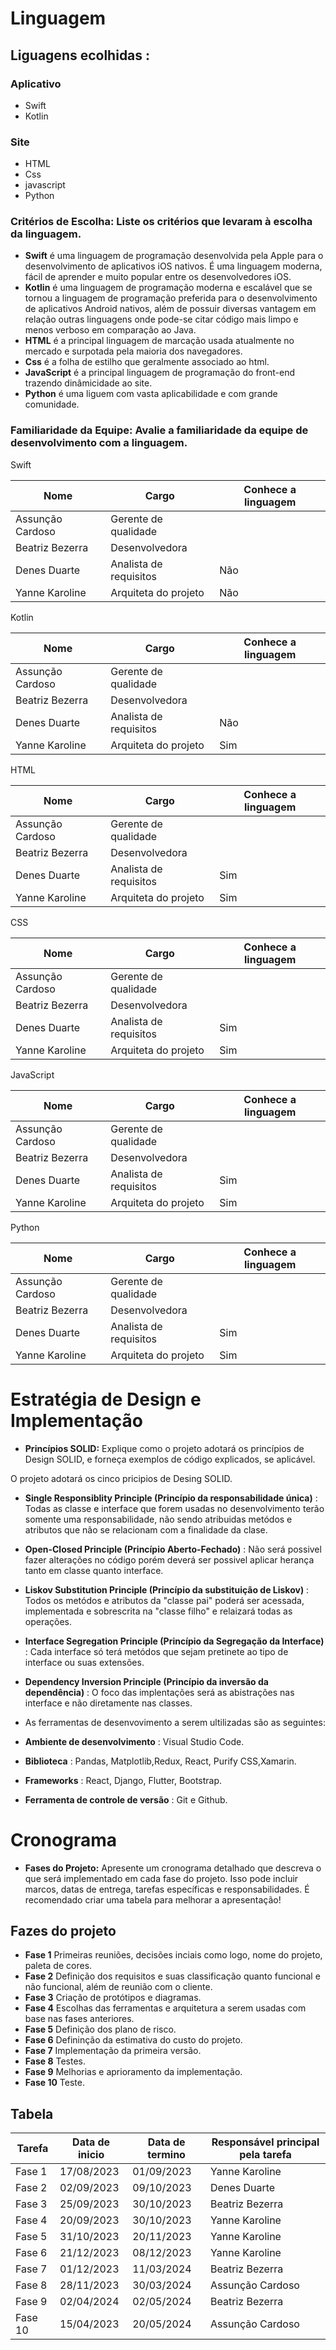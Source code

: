 # Linguagem
## Liguagens ecolhidas :
### Aplicativo
- Swift
- Kotlin
### Site
- HTML
- Css
- javascript
- Python


### **Critérios de Escolha:** Liste os critérios que levaram à escolha da linguagem.
- **Swift** é uma linguagem de programação desenvolvida pela Apple para o desenvolvimento de aplicativos iOS nativos. É uma linguagem moderna, fácil de aprender e muito popular entre os desenvolvedores iOS.
- **Kotlin**  é uma linguagem de programação moderna e escalável que se tornou a linguagem de programação preferida para o desenvolvimento de aplicativos Android nativos, além de possuir diversas vantagem em relação outras linguagens onde pode-se citar código mais limpo e menos verboso em comparação ao Java.
- **HTML** é a principal linguagem de marcação usada atualmente no mercado e surpotada pela maioria dos navegadores.
- **Css** é a folha de estilho que geralmente associado ao html.
- **JavaScript** é a principal linguagem de programação do front-end trazendo dinâmicidade ao site.
- **Python** é uma liguem com vasta aplicabilidade e com grande comunidade.

### **Familiaridade da Equipe:** Avalie a familiaridade da equipe de desenvolvimento com a linguagem.

Swift

| Nome | Cargo | Conhece a linguagem |
|-----|-----------|------|
| Assunção Cardoso  |    Gerente de qualidade   |          |
| Beatriz Bezerra |   Desenvolvedora     |          |
| Denes Duarte  |    Analista de requisitos   |     Não      |
| Yanne Karoline |        Arquiteta do projeto        |      Não      |

Kotlin

| Nome | Cargo | Conhece a linguagem |
|-----|-----------|------|
| Assunção Cardoso  |    Gerente de qualidade   |          |
| Beatriz Bezerra |   Desenvolvedora     |          |
| Denes Duarte  |    Analista de requisitos   |     Não      |
| Yanne Karoline |        Arquiteta do projeto        |       Sim     |

HTML

| Nome | Cargo | Conhece a linguagem |
|-----|-----------|------|
| Assunção Cardoso  |    Gerente de qualidade   |          |
| Beatriz Bezerra |   Desenvolvedora     |          |
| Denes Duarte  |    Analista de requisitos   |     Sim       |
| Yanne Karoline |        Arquiteta do projeto        |      Sim      |

CSS

| Nome | Cargo | Conhece a linguagem |
|-----|-----------|------|
| Assunção Cardoso  |    Gerente de qualidade   |          |
| Beatriz Bezerra |   Desenvolvedora     |          |
| Denes Duarte  |    Analista de requisitos   |     Sim       |
| Yanne Karoline |        Arquiteta do projeto        |      Sim      |

JavaScript

| Nome | Cargo | Conhece a linguagem |
|-----|-----------|------|
| Assunção Cardoso  |    Gerente de qualidade   |          |
| Beatriz Bezerra |   Desenvolvedora     |          |
| Denes Duarte  |    Analista de requisitos   |     Sim       |
| Yanne Karoline |        Arquiteta do projeto        |      Sim      |


Python

| Nome | Cargo | Conhece a linguagem |
|-----|-----------|------|
| Assunção Cardoso  |    Gerente de qualidade   |          |
| Beatriz Bezerra |   Desenvolvedora     |          |
| Denes Duarte  |    Analista de requisitos   |     Sim      |
| Yanne Karoline |        Arquiteta do projeto        |      Sim      |

# Estratégia de Design e Implementação
- **Princípios SOLID:** Explique como o projeto adotará os princípios de Design SOLID, e forneça exemplos de código explicados, se aplicável.

O projeto adotará os cinco pricipios de Desing SOLID.

- **Single Responsiblity Principle (Princípio da responsabilidade única)** : Todas as classe e interface que forem usadas no desenvolvimento terão somente uma responsabilidade, não sendo atribuidas metódos e  atributos que não se relacionam com a finalidade da clase.
- **Open-Closed Principle (Princípio Aberto-Fechado)** : Não será possivel fazer alterações no código porém deverá ser possivel aplicar herança tanto em classe quanto interface.
- **Liskov Substitution Principle (Princípio da substituição de Liskov)** : Todos os metódos e atributos da "classe pai" poderá ser acessada, implementada e sobrescrita na "classe filho" e relaizará todas as operações.
- **Interface Segregation Principle (Princípio da Segregação da Interface)** :  Cada interface só terá metódos que sejam pretinete ao tipo de interface ou suas extensões.
- **Dependency Inversion Principle (Princípio da inversão da dependência)** : O foco das implentações será as abistrações nas interface e não diretamente nas classes.

- As ferramentas de desenvovimento a serem ultilizadas são as seguintes:
- **Ambiente de desenvolvimento** : Visual Studio Code.
- **Biblioteca** : Pandas, Matplotlib,Redux, React, Purify CSS,Xamarin.
- **Frameworks** : React, Django, Flutter, Bootstrap.
- **Ferramenta de controle de versão** : Git e Github.

# Cronograma
- **Fases do Projeto:** Apresente um cronograma detalhado que descreva o que será implementado em cada fase do projeto. Isso pode incluir marcos, datas de entrega, tarefas específicas e responsabilidades. É recomendado criar uma tabela para melhorar a apresentação!

## Fazes do projeto

- **Fase 1** Primeiras reuniões, decisões inciais como logo, nome do projeto, paleta de cores.
- **Fase 2** Definição dos requisitos e suas classificação quanto funcional e não funcional, além de reunião com o cliente.
- **Fase 3** Criação de protótipos e diagramas.
- **Fase 4** Escolhas das ferramentas e arquitetura a serem usadas com base nas fases anteriores.
- **Fase 5** Definição dos plano de risco.
- **Fase 6** Defininção da estimativa do custo do projeto.
- **Fase 7** Implementação da primeira versão.
- **Fase 8** Testes.
- **Fase 9** Melhorias e aprioramento da implementação.
- **Fase 10** Teste.

## Tabela


| Tarefa |Data de inicio | Data de termino | Responsável principal pela tarefa |
|-----|-----------|------|-----------|
| Fase 1 | 17/08/2023  | 01/09/2023   |   Yanne Karoline        |
| Fase 2 |  02/09/2023 | 09/10/2023   |   Denes Duarte       |
| Fase 3 | 25/09/2023  | 30/10/2023   |   Beatriz Bezerra        |
| Fase 4 | 20/09/2023  | 30/10/2023   |   Yanne Karoline        |
| Fase 5 |  31/10/2023 | 20/11/2023   |   Yanne Karoline        |
| Fase 6 |  21/12/2023 | 08/12/2023   |   Yanne Karoline        |
| Fase 7 |  01/12/2023 | 11/03/2024   |   Beatriz Bezerra        |
| Fase 8 |  28/11/2023 | 30/03/2024   |   Assunção Cardoso        |
| Fase 9 | 02/04/2024  | 02/05/2024   |   Beatriz Bezerra       |
| Fase 10 | 15/04/2023 | 20/05/2024   |   Assunção Cardoso        |